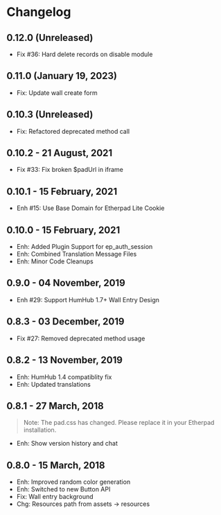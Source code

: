 Changelog
=========

0.12.0 (Unreleased)
-------------------------
- Fix #36: Hard delete records on disable module

0.11.0 (January 19, 2023)
-------------------------
- Fix: Update wall create form

0.10.3 (Unreleased)
------------------------
- Fix: Refactored deprecated method call 

0.10.2 - 21 August, 2021
------------------------
- Fix #33: Fix broken $padUrl in iframe


0.10.1 - 15 February, 2021
--------------------------
- Enh #15: Use Base Domain for Etherpad Lite Cookie


0.10.0 - 15 February, 2021
--------------------------
- Enh: Added Plugin Support for ep_auth_session 
- Enh: Combined Translation Message Files
- Enh: Minor Code Cleanups


0.9.0 - 04 November, 2019
--------------------------
- Enh #29: Support HumHub 1.7+ Wall Entry Design


0.8.3 - 03 December, 2019
----------------------
- Fix #27: Removed deprecated method usage


0.8.2 - 13 November, 2019
----------------------
- Enh: HumHub 1.4 compatiblity fix
- Enh: Updated translations


0.8.1 - 27 March, 2018
----------------------
>Note: The pad.css has changed. Please replace it in your Etherpad installation.

- Enh: Show version history and chat 


0.8.0 - 15 March, 2018
----------------------
- Enh: Improved random color generation
- Enh: Switched to new Button API
- Fix: Wall entry background
- Chg: Resources path from assets -> resources

